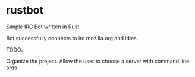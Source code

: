 rustbot
=======

Simple IRC Bot written in Rust

Bot successfully connects to irc.mozilla.org and idles.

TODO:

Organize the project. Allow the user to choose a server
with command line args.
